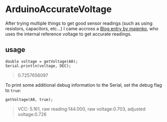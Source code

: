 # ArduinoAccurateVoltage

After trying multiple things to get good sensor readings (such as using resistors, capacitors, etc...) I came accross a [Blog entry by majenko](
 https://hackingmajenkoblog.wordpress.com/2016/02/01/making-accurate-adc-readings-on-the-arduino/), who uses the internal reference voltage to get accurate readings.


## usage

```
double voltage = getVoltage(A0);
Serial.println(voltage, DEC);
```
> 0.7257656097

To print some additional debug information to the Serial, set the debug flag to `true`:
```
getVoltage(A0, true);
```

> VCC: 5.161, raw reading:144.000, raw voltage:0.703, adjusted voltage:0.726  
